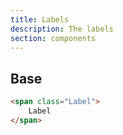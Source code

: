 ```yaml
---
title: Labels
description: The labels
section: components
---
```


## Base
```html
<span class="Label">
    Label
</span>
```
